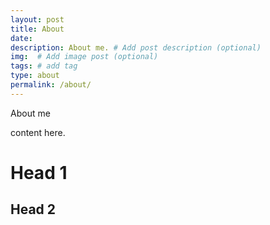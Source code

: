 ```yaml
---
layout: post
title: About
date: 
description: About me. # Add post description (optional)
img:  # Add image post (optional)
tags: # add tag
type: about
permalink: /about/
---
```


About me

content here.

# Head 1

## Head 2 
